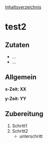 [Inhaltsverzeichnis](README.md)

# test2

## Zutaten

- ...
- ...

## Allgemein

**x-Zeit: XX**

**y-Zeit: YY**

## Zubereitung

1. Schritt1
2. Schritt2
	- unterschritt